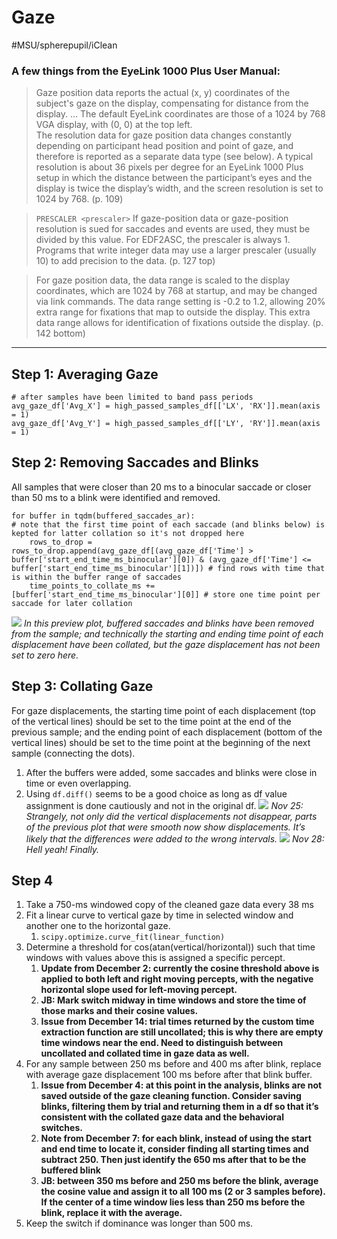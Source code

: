 # Gaze
#MSU/spherepupil/iClean

### A few things from the EyeLink 1000 Plus User Manual: 
> Gaze position data reports the actual (x, y) coordinates of the subject's gaze on the display, compensating for distance from the display. … The default EyeLink coordinates are those of a 1024 by 768 VGA display, with (0, 0) at the top left.  
> The resolution data for gaze position data changes constantly depending on participant head position and point of gaze, and therefore is reported as a separate data type (see below). A typical resolution is about 36 pixels per degree for an EyeLink 1000 Plus setup in which the distance between the participant’s eyes and the display is twice the display’s width, and the screen resolution is set to 1024 by 768. (p. 109)  

> `PRESCALER <prescaler>` If gaze-position data or gaze-position resolution is sued for saccades and events are used, they must be divided by this value. For EDF2ASC, the prescaler is always 1. Programs that write integer data may use a larger prescaler (usually 10) to add precision to the data. (p. 127 top)  

> For gaze position data, the data range is scaled to the display coordinates, which are 1024 by 768 at startup, and may be changed via link commands. The data range setting is -0.2 to 1.2, allowing 20% extra range for fixations that map to outside the display. This extra data range allows for identification of fixations outside the display. (p. 142 bottom)  
- - - -
## Step 1: Averaging Gaze
```
# after samples have been limited to band pass periods
avg_gaze_df['Avg_X'] = high_passed_samples_df[['LX', 'RX']].mean(axis = 1)
avg_gaze_df['Avg_Y'] = high_passed_samples_df[['LY', 'RY']].mean(axis = 1)
```

## Step 2: Removing Saccades and Blinks
All samples that were closer than 20 ms to a binocular saccade or closer than 50 ms to a blink were identified and removed.
```
for buffer in tqdm(buffered_saccades_ar):
# note that the first time point of each saccade (and blinks below) is kepted for latter collation so it's not dropped here
	rows_to_drop = rows_to_drop.append(avg_gaze_df[(avg_gaze_df['Time'] > buffer['start_end_time_ms_binocular'][0]) & (avg_gaze_df['Time'] <= buffer['start_end_time_ms_binocular'][1])]) # find rows with time that is within the buffer range of saccades
	time_points_to_collate_ms += [buffer['start_end_time_ms_binocular'][0]] # store one time point per saccade for later collation
```
![](Gaze/Uncollated%20Gaze.png)
*In this preview plot, buffered saccades and blinks have been removed from the sample; and technically the starting and ending time point of each displacement have been collated, but the gaze displacement has not been set to zero here.*

## Step 3: Collating Gaze
For gaze displacements, the starting time point of each displacement (top of the vertical lines) should be set to the time point at the end of the previous sample; and the ending point of each displacement (bottom of the vertical lines) should be set to the time point at the beginning of the next sample (connecting the dots).
1. After the buffers were added, some saccades and blinks were close in time or even overlapping.
2. Using `df.diff()` seems to be a good choice as long as df value assignment is done cautiously and not in the original df.
![](Gaze/Screen%20Shot%202022-11-25%20at%2018.54.45.png)
*Nov 25: Strangely, not only did the vertical displacements not disappear, parts of the previous plot that were smooth now show displacements. It’s likely that the differences were added to the wrong intervals.*
![](Gaze/Screen%20Shot%202022-11-28%20at%2015.45.42.png)
*Nov 28: Hell yeah! Finally.*

## Step 4
1. Take a 750-ms windowed copy of the cleaned gaze data every 38 ms
2. Fit a linear curve to vertical gaze by time in selected window and another one to the horizontal gaze.
	1. `scipy.optimize.curve_fit(linear_function)`
3. Determine a threshold for cos(atan(vertical/horizontal)) such that time windows with values above this is assigned a specific percept.
	1. **Update from December 2: currently the cosine threshold above is applied to both left and right moving percepts, with the negative horizontal slope used for left-moving percept.**
	2. **JB: Mark switch midway in time windows and store the time of those marks and their cosine values.**
	3. **Issue from December 14: trial times returned by the custom time extraction function are still uncollated; this is why there are empty time windows near the end. Need to distinguish between uncollated and collated time in gaze data as well.**
4. For any sample between 250 ms before and 400 ms after blink, replace with average gaze displacement 100 ms before after that blink buffer.
	1. **Issue from December 4: at this point in the analysis, blinks are not saved outside of the gaze cleaning function. Consider saving blinks, filtering them by trial and returning them in a df so that it’s consistent with the collated gaze data and the behavioral switches.**
	2. **Note from December 7: for each blink, instead of using the start and end time to locate it, consider finding all starting times and subtract 250. Then just identify the 650 ms after that to be the buffered blink**
	3. **JB: between 350 ms before and 250 ms before the blink, average the cosine value and assign it to all 100 ms (2 or 3 samples before). If the center of a time window lies less than 250 ms before the blink, replace it with the average.**
5. Keep the switch if dominance was longer than 500 ms.
